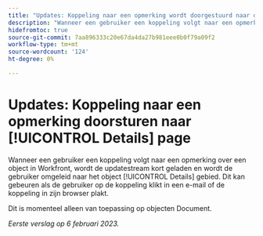 ```yaml
---
title: "Updates: Koppeling naar een opmerking wordt doorgestuurd naar de pagina Details."
description: "Wanneer een gebruiker een koppeling volgt naar een opmerking over een object in Workfront, wordt de updatestream kort geladen en wordt de gebruiker omgeleid naar het gebied Details van het object. Dit kan gebeuren als de gebruiker op de koppeling klikt in een e-mail of de koppeling in zijn browser plakt."
hidefromtoc: true
source-git-commit: 7aa896333c20e67da4da27b981eee0b0f79a09f2
workflow-type: tm+mt
source-wordcount: '124'
ht-degree: 0%

---
```



# Updates: Koppeling naar een opmerking doorsturen naar [!UICONTROL Details] page

Wanneer een gebruiker een koppeling volgt naar een opmerking over een object in Workfront, wordt de updatestream kort geladen en wordt de gebruiker omgeleid naar het object [!UICONTROL Details] gebied. Dit kan gebeuren als de gebruiker op de koppeling klikt in een e-mail of de koppeling in zijn browser plakt.

Dit is momenteel alleen van toepassing op objecten Document.

_Eerste verslag op 6 februari 2023._

